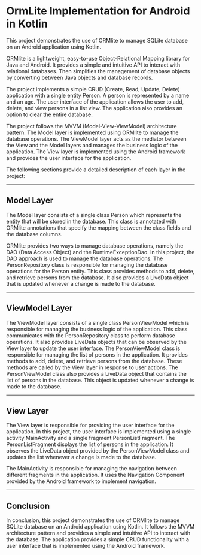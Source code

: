 # OrmLite Implementation for Android in Kotlin 

This project demonstrates the use of ORMlite to manage SQLite database on an Android application using Kotlin. 

ORMlite is a lightweight, easy-to-use Object-Relational Mapping library for Java and Android. 
It provides a simple and intuitive API to interact with relational databases.
Then simplifies the management of database objects by converting between Java objects and database records.

The project implements a simple CRUD (Create, Read, Update, Delete) application with a single entity Person. 
A person is represented by a name and an age. 
The user interface of the application allows the user to add, delete, and view persons in a list view. 
The application also provides an option to clear the entire database.

The project follows the MVVM (Model-View-ViewModel) architecture pattern. 
The Model layer is implemented using ORMlite to manage the database operations. 
The ViewModel layer acts as the mediator between the View and the Model layers and manages the business logic of the application. 
The View layer is implemented using the Android framework and provides the user interface for the application.

The following sections provide a detailed description of each layer in the project:

-----
Model Layer
-----
The Model layer consists of a single class Person which represents the entity that will be stored in the database. 
This class is annotated with ORMlite annotations that specify the mapping between the class fields and the database columns.

ORMlite provides two ways to manage database operations, namely the DAO (Data Access Object) and the RuntimeExceptionDao. In this project, the DAO approach is used to manage the database operations. The PersonRepository class is responsible for managing the database operations for the Person entity. This class provides methods to add, delete, and retrieve persons from the database. It also provides a LiveData object that is updated whenever a change is made to the database.

-----
ViewModel Layer
-----
The ViewModel layer consists of a single class PersonViewModel which is responsible for managing the business logic of the application. This class communicates with the PersonRepository class to perform database operations. It also provides LiveData objects that can be observed by the View layer to update the user interface.
The PersonViewModel class is responsible for managing the list of persons in the application. 
It provides methods to add, delete, and retrieve persons from the database. 
These methods are called by the View layer in response to user actions. 
The PersonViewModel class also provides a LiveData object that contains the list of persons in the database. 
This object is updated whenever a change is made to the database.

-----
View Layer
-----
The View layer is responsible for providing the user interface for the application. 
In this project, the user interface is implemented using a single activity MainActivity and a single fragment PersonListFragment.
The PersonListFragment displays the list of persons in the application. 
It observes the LiveData object provided by the PersonViewModel class and updates the list whenever a change is made to the database.

The MainActivity is responsible for managing the navigation between different fragments in the application. 
It uses the Navigation Component provided by the Android framework to implement navigation.

-----
Conclusion
-----
In conclusion, this project demonstrates the use of ORMlite to manage SQLite database on an Android application using Kotlin. 
It follows the MVVM architecture pattern and provides a simple and intuitive API to interact with the database. 
The application provides a simple CRUD functionality with a user interface that is implemented using the Android framework.
